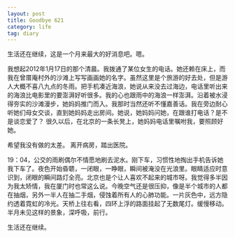 ```yaml
---
layout: post
title: Goodbye 621
category: life
tag: diary
---
```



生活还在继续，这是一个月来最大的好消息吧。嗯。

我想起2012年1月17日的那个清晨。我拨通了某位女生的电话。她还赖在床上，而我在曾厝庵村外的沙滩上写写画画她的名字。虽然这里是个旅游的好去处，但是游人大概不喜八九点的冬雨。把手机凑近海浪，她说从来没去过海边，电话里听出来的海浪比电影里的要澎湃好听很多。我的心也跟雨中的海浪一样澎湃。沿着被水浸得夯实的沙滩漫步，她妈妈推门而入。我那时当然还听不懂嘉善话。我在旁边耐心听她们母女交谈，直到她妈妈走出房间。她说，她妈妈问她，在跟谁打电话？是不是谈恋爱了？
很久以后，在北京的一条长凳上，她妈妈电话里嘱咐我，要照顾好她。

希望我没有做的太差。
离开病房，踏出医院。

19：04，公交的雨刷偶尔不情愿地刷去泥水。刚下车，习惯性地掏出手机告诉她我下车了。夜色开始昏聩，一闭眼，一睁眼，瞬间被淹没在光浪里。眼睛适应时意识到，闭眼的瞬间路灯全亮。北京也是个让人喜欢不起来的城市呀。我觉得多半因为我太矫情，我在厦门时也常这么说。今晚空气还是很压抑，像是半个城市的人都在抽烟，另外一半人在抽二手烟，侵蚀着所有人的心肺功能。一片灰色中，远方隐约透着霓虹的冷光。天桥上往右看，四环上浮的路面挂起了无数尾灯。缓慢移动。半月未见这样的景象，深呼吸，前行。

生活还在继续。
